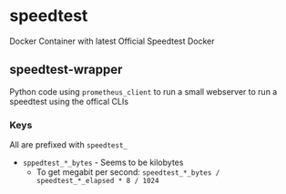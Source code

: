 # speedtest
Docker Container with latest Official Speedtest Docker

## speedtest-wrapper

Python code using `prometheus_client` to run a small webserver to run a speedtest using the offical CLIs

### Keys

All are prefixed with `speedtest_`

- `sppedtest_*_bytes` - Seems to be kilobytes
  - To get megabit per second: `speedtest_*_bytes / speedtest_*_elapsed * 8 / 1024`
